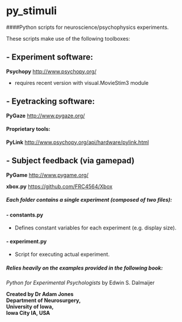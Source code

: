 # py_stimuli

####Python scripts for neuroscience/psychophysics experiments. 

These scripts make use of the following toolboxes:
## - Experiment software:
**Psychopy** http://www.psychopy.org/
- requires recent version with visual.MovieStim3 module
## - Eyetracking software:
**PyGaze** http://www.pygaze.org/
#### Proprietary tools:
**PyLink** http://www.psychopy.org/api/hardware/pylink.html
## - Subject feedback (via gamepad)
**PyGame** http://www.pygame.org/

**xbox.py** https://github.com/FRC4564/Xbox

##### Each folder contains a single experiment (composed of two files):   

#### - constants.py
- Defines constant variables for each experiment (e.g. display size).

#### - experiment.py
- Script for executing actual experiment.

##### Relies heavily on the examples provided in the following book:
_Python for Experimental Psychologists_ by Edwin S. Dalmaijer  

**Created by Dr Adam Jones  
Department of Neurosurgery,  
University of Iowa,  
Iowa City IA, USA** 
